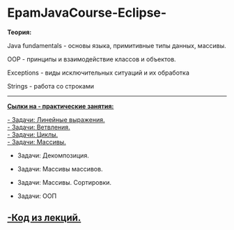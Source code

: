 # EpamJavaCourse-Eclipse-

<strong>Теория:</strong>

Java fundamentals -
основы языка, примитивные типы данных, массивы.</br>

OOP -
принципы и взаимодействие классов и объектов.</br>

Exceptions -
виды исключительных ситуаций и их обработка

Strings - 
работа со строками

<hr>

  <strong><a href="https://github.com/jarod-od/EpamJavaCourse-Eclipse-/tree/master/linear_tasks/src/od/jarod/epam">
  Сылки на - практические занятия:</a></strong><br>

<a href="https://github.com/jarod-od/EpamJavaCourse-Eclipse-/tree/master/linear_tasks/src/od/jarod/epam/linear_tasks">
- Задачи: Линейные выражения. </a><br>

<a href="https://github.com/jarod-od/EpamJavaCourse-Eclipse-/tree/master/linear_tasks/src/od/jarod/epam/condition_tasks">
- Задачи: Ветвления.</a><br>

<a href="https://github.com/jarod-od/EpamJavaCourse-Eclipse-/tree/master/linear_tasks/src/od/jarod/epam/loop_tasks">
- Задачи: Циклы.</a><br>

<a href="https://github.com/jarod-od/EpamJavaCourse-Eclipse-/tree/master/linear_tasks/src/od/jarod/epam/arrays_part1">
- Задачи: Массивы.</a><br>

- Задачи: Декомпозиция.<br>

- Задачи: Массивы массивов.<br>

- Задачи: Массивы. Сортировки.<br>

- Задачи: ООП<br>

 <h2> 
<a href="https://github.com/jarod-od/EpamJavaCourse-Eclipse-/tree/master/epam-training-java-fundamentals/src/com/jarod/epam/lessons">
-Код из лекций.</a></h2><br>
  
  
  
  
  
  
  
  
  
  
  
